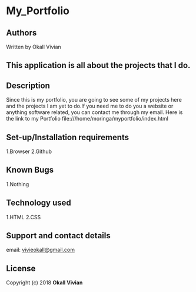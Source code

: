 # My_Portfolio
## Authors
Written by Okall Vivian
## This application is all about the projects that I do.
## Description
Since this is my portfolio, you are going to see some of my projects here and the projects I am yet to do.If you need me to do you a website or anything software related, you can contact me through my email.
Here is the link to my Portfolio file:///home/moringa/myportfolio/index.html
## Set-up/Installation requirements
1.Browser
2.Github
## Known Bugs
1.Nothing
## Technology used
1.HTML
2.CSS
## Support and contact details
email: vivieokall@gmail.com
## License
Copyright (c) 2018 **Okall Vivian**






























